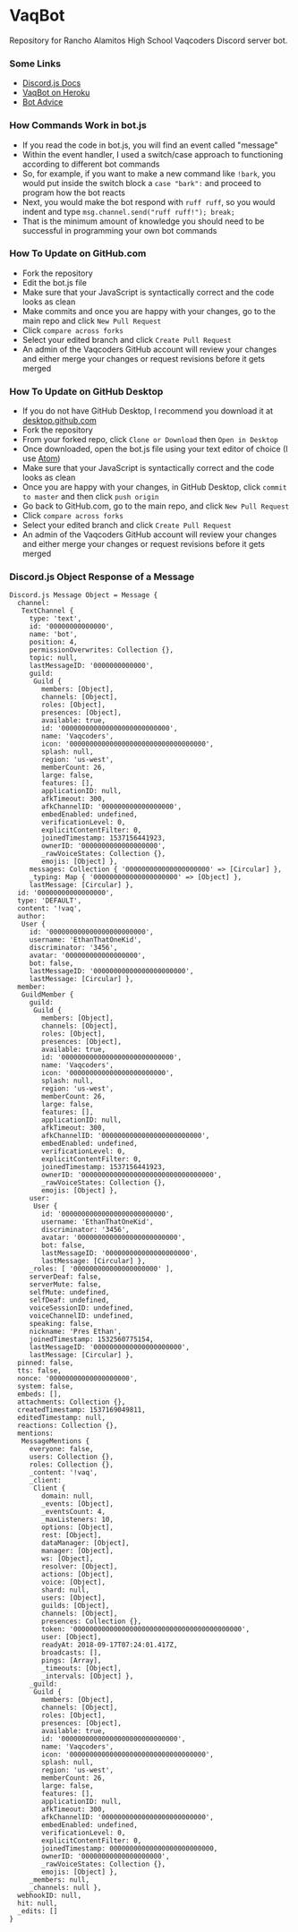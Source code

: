 # VaqBot
Repository for Rancho Alamitos High School Vaqcoders Discord server bot.

### Some Links
* [Discord.js Docs](https://discord.js.org/#/docs/main/stable/general/welcome)
* [VaqBot on Heroku](https://dashboard.heroku.com/apps/vaqbot/)
* [Bot Advice](https://gist.github.com/missingbinaries/b1e6ed00c25b393116f4d364c9359aac)

### How Commands Work in bot.js
* If you read the code in bot.js, you will find an event called "message"
* Within the event handler, I used a switch/case approach to functioning according to different bot commands
* So, for example, if you want to make a new command like `!bark`, you would put inside the switch block a `case "bark":` and proceed to program how the bot reacts
* Next, you would make the bot respond with `ruff ruff`, so you would indent and type `msg.channel.send("ruff ruff!"); break;`
* That is the minimum amount of knowledge you should need to be successful in programming your own bot commands

### How To Update on GitHub.com
* Fork the repository
* Edit the bot.js file
* Make sure that your JavaScript is syntactically correct and the code looks as clean
* Make commits and once you are happy with your changes, go to the main repo and click `New Pull Request`
* Click `compare across forks`
* Select your edited branch and click `Create Pull Request`
* An admin of the Vaqcoders GitHub account will review your changes and either merge your changes or request revisions before it gets merged

### How To Update on GitHub Desktop
* If you do not have GitHub Desktop, I recommend you download it at [desktop.github.com](https://desktop.github.com/)
* Fork the repository
* From your forked repo, click `Clone or Download` then `Open in Desktop`
* Once downloaded, open the bot.js file using your text editor of choice (I use [Atom](https://atom.io/))
* Make sure that your JavaScript is syntactically correct and the code looks as clean
* Once you are happy with your changes, in GitHub Desktop, click `commit to master` and then click `push origin`
* Go back to GitHub.com, go to the main repo, and click `New Pull Request`
* Click `compare across forks`
* Select your edited branch and click `Create Pull Request`
* An admin of the Vaqcoders GitHub account will review your changes and either merge your changes or request revisions before it gets merged

### Discord.js Object Response of a Message
```
Discord.js Message Object = Message {
  channel:
   TextChannel {
     type: 'text',
     id: '00000000000000',
     name: 'bot',
     position: 4,
     permissionOverwrites: Collection {},
     topic: null,
     lastMessageID: '0000000000000',
     guild:
      Guild {
        members: [Object],
        channels: [Object],
        roles: [Object],
        presences: [Object],
        available: true,
        id: '000000000000000000000000000',
        name: 'Vaqcoders',
        icon: '0000000000000000000000000000000000',
        splash: null,
        region: 'us-west',
        memberCount: 26,
        large: false,
        features: [],
        applicationID: null,
        afkTimeout: 300,
        afkChannelID: '000000000000000000',
        embedEnabled: undefined,
        verificationLevel: 0,
        explicitContentFilter: 0,
        joinedTimestamp: 1537156441923,
        ownerID: '0000000000000000000',
        _rawVoiceStates: Collection {},
        emojis: [Object] },
     messages: Collection { '000000000000000000000' => [Circular] },
     _typing: Map { '000000000000000000000' => [Object] },
     lastMessage: [Circular] },
  id: '00000000000000000',
  type: 'DEFAULT',
  content: '!vaq',
  author:
   User {
     id: '000000000000000000000000',
     username: 'EthanThatOneKid',
     discriminator: '3456',
     avatar: '000000000000000000',
     bot: false,
     lastMessageID: '00000000000000000000000',
     lastMessage: [Circular] },
  member:
   GuildMember {
     guild:
      Guild {
        members: [Object],
        channels: [Object],
        roles: [Object],
        presences: [Object],
        available: true,
        id: '0000000000000000000000000000',
        name: 'Vaqcoders',
        icon: '000000000000000000000000',
        splash: null,
        region: 'us-west',
        memberCount: 26,
        large: false,
        features: [],
        applicationID: null,
        afkTimeout: 300,
        afkChannelID: '0000000000000000000000000',
        embedEnabled: undefined,
        verificationLevel: 0,
        explicitContentFilter: 0,
        joinedTimestamp: 1537156441923,
        ownerID: '000000000000000000000000000000000',
        _rawVoiceStates: Collection {},
        emojis: [Object] },
     user:
      User {
        id: '00000000000000000000000000',
        username: 'EthanThatOneKid',
        discriminator: '3456',
        avatar: '0000000000000000000000000',
        bot: false,
        lastMessageID: '000000000000000000000',
        lastMessage: [Circular] },
     _roles: [ '000000000000000000000' ],
     serverDeaf: false,
     serverMute: false,
     selfMute: undefined,
     selfDeaf: undefined,
     voiceSessionID: undefined,
     voiceChannelID: undefined,
     speaking: false,
     nickname: 'Pres Ethan',
     joinedTimestamp: 1532560775154,
     lastMessageID: '0000000000000000000000',
     lastMessage: [Circular] },
  pinned: false,
  tts: false,
  nonce: '00000000000000000000',
  system: false,
  embeds: [],
  attachments: Collection {},
  createdTimestamp: 1537169049811,
  editedTimestamp: null,
  reactions: Collection {},
  mentions:
   MessageMentions {
     everyone: false,
     users: Collection {},
     roles: Collection {},
     _content: '!vaq',
     _client:
      Client {
        domain: null,
        _events: [Object],
        _eventsCount: 4,
        _maxListeners: 10,
        options: [Object],
        rest: [Object],
        dataManager: [Object],
        manager: [Object],
        ws: [Object],
        resolver: [Object],
        actions: [Object],
        voice: [Object],
        shard: null,
        users: [Object],
        guilds: [Object],
        channels: [Object],
        presences: Collection {},
        token: '000000000000000000000000000000000000000000',
        user: [Object],
        readyAt: 2018-09-17T07:24:01.417Z,
        broadcasts: [],
        pings: [Array],
        _timeouts: [Object],
        _intervals: [Object] },
     _guild:
      Guild {
        members: [Object],
        channels: [Object],
        roles: [Object],
        presences: [Object],
        available: true,
        id: '00000000000000000000000000000',
        name: 'Vaqcoders',
        icon: '0000000000000000000000000000000000',
        splash: null,
        region: 'us-west',
        memberCount: 26,
        large: false,
        features: [],
        applicationID: null,
        afkTimeout: 300,
        afkChannelID: '00000000000000000000000000',
        embedEnabled: undefined,
        verificationLevel: 0,
        explicitContentFilter: 0,
        joinedTimestamp: 00000000000000000000000000,
        ownerID: '00000000000000000000',
        _rawVoiceStates: Collection {},
        emojis: [Object] },
     _members: null,
     _channels: null },
  webhookID: null,
  hit: null,
  _edits: []
}
```
